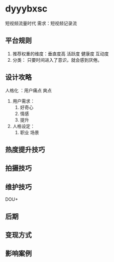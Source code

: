 # dyyybxsc
短视频流量时代  需求：短视频记录流
## 平台规则
1. 推荐权重的维度：垂直度高 活跃度 健康度 互动度
2. 分类： 只要时间进入了意识，就会感到厌倦。

## 设计攻略
人格化 ：用户痛点 爽点
1. 用户需求：
   1. 好奇心
   2. 情感
   3. 提升
2. 人格设定：
   1. 职业 场景
   
## 热度提升技巧

## 拍摄技巧

## 维护技巧
DOU+

## 后期

## 变现方式

## 影响案例